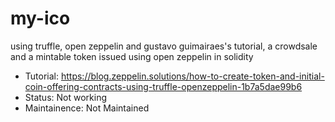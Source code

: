 # my-ico
using truffle, open zeppelin and gustavo guimairaes's tutorial, a crowdsale and a mintable token issued using open zeppelin in solidity

- Tutorial: https://blog.zeppelin.solutions/how-to-create-token-and-initial-coin-offering-contracts-using-truffle-openzeppelin-1b7a5dae99b6
- Status: Not working
- Maintainence: Not Maintained
